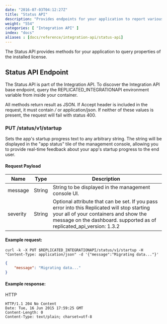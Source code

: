 ```yaml
---
date: "2016-07-03T04:12:27Z"
title: "Status API"
description: "Provides endpoints for your application to report various kinds of status information back to the management console"
weight: "554"
categories: [ "Integration API" ]
index: "docs"
aliases : [docs/reference/integration-api/status-api]
---
```


The Status API provides methods for your application to query properties of the installed license.

## Status API Endpoint

The Status API is part of the Integration API. To discover the Integration API base endpoint, query the REPLICATED_INTEGRATIONAPI environment variable from inside your container.

All methods return result as JSON. If Accept header is included in the request, it must contain */* or application/json. If neither of these values is present, the request will fail with status 400.

### PUT /status/v1/startup

Sets the app's startup progress text to any arbitrary string. The string will be displayed in the "app status" tile of the management console, allowing you to provide real-time feedback about your app's startup progress to the end user.

#### Request Payload

| Name | Type | Description |
|---|---|---|
| message | String | String to be displayed in the management console UI. |
| severity | String | Optional attribute that can be set. If you pass error into this Replicated will stop starting your all of your containers and show the message on the dashboard. supported as of replicated_api_version: 1.3.2 |

#### Example request:

```shell
curl -k -X PUT $REPLICATED_INTEGRATIONAPI/status/v1/startup -H "Content-Type: application/json" -d '{"message":"Migrating data..."}'
```

```json
{  
    "message": "Migrating data..."
}
```

#### Example response:

HTTP
```shell
HTTP/1.1 204 No Content
Date: Tue, 16 Jun 2015 17:59:25 GMT
Content-Length: 0
Content-Type: text/plain; charset=utf-8
```